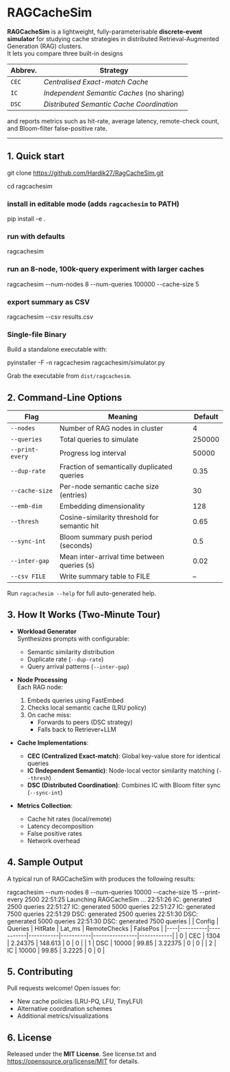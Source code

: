 # RAGCacheSim

**RAGCacheSim** is a lightweight, fully-parameterisable **discrete-event simulator** for studying cache strategies in distributed Retrieval-Augmented Generation (RAG) clusters.  
It lets you compare three built-in designs

| Abbrev. | Strategy                                    |
|---------|---------------------------------------------|
| `CEC`   | *Centralised Exact-match Cache*             |
| `IC`    | *Independent Semantic Caches* (no sharing) |
| `DSC`   | *Distributed Semantic Cache Coordination*   |

and reports metrics such as hit-rate, average latency, remote-check count, and Bloom-filter false-positive rate.

---

## 1. Quick start

git clone https://github.com/Hardik27/RagCacheSim.git

cd ragcachesim

### install in editable mode (adds `ragcachesim` to PATH)
pip install -e .

### run with defaults
ragcachesim

### run an 8-node, 100k-query experiment with larger caches
ragcachesim --num-nodes 8 --num-queries 100000 --cache-size 5

### export summary as CSV
ragcachesim --csv results.csv

### Single-file Binary
Build a standalone executable with:

pyinstaller -F -n ragcachesim ragcachesim/simulator.py

Grab the executable from `dist/ragcachesim`.

## 2. Command-Line Options

| Flag           | Meaning                                      | Default     |
|----------------|----------------------------------------------|-------------|
| `--nodes`      | Number of RAG nodes in cluster               | 4           |
| `--queries`    | Total queries to simulate                    | 250000      |
| `--print-every`| Progress log interval                        | 50000       |
| `--dup-rate`   | Fraction of semantically duplicated queries  | 0.35        |
| `--cache-size` | Per-node semantic cache size (entries)       | 30           |
| `--emb-dim`    | Embedding dimensionality                     | 128         |
| `--thresh`     | Cosine-similarity threshold for semantic hit | 0.65        |
| `--sync-int`   | Bloom summary push period (seconds)          | 0.5         |
| `--inter-gap`  | Mean inter-arrival time between queries (s)  | 0.02        |
| `--csv FILE`   | Write summary table to FILE                  | –           |

Run `ragcachesim --help` for full auto-generated help.

## 3. How It Works (Two-Minute Tour)

- **Workload Generator**  
  Synthesizes prompts with configurable:
  - Semantic similarity distribution
  - Duplicate rate (`--dup-rate`)
  - Query arrival patterns (`--inter-gap`)

- **Node Processing**  
  Each RAG node:
  1. Embeds queries using FastEmbed
  2. Checks local semantic cache (LRU policy)
  3. On cache miss:
     - Forwards to peers (DSC strategy)
     - Falls back to Retriever+LLM

- **Cache Implementations**:
  - **CEC (Centralized Exact-match)**: Global key-value store for identical queries
  - **IC (Independent Semantic)**: Node-local vector similarity matching (`--thresh`)
  - **DSC (Distributed Coordination)**: Combines IC with Bloom filter sync (`--sync-int`)

- **Metrics Collection**:
  - Cache hit rates (local/remote)
  - Latency decomposition
  - False positive rates
  - Network overhead


## 4. Sample Output

A typical run of RAGCacheSim with produces the following results:

ragcachesim --num-nodes 8 --num-queries 10000 --cache-size 15 --print-every 2500
22:51:25  Launching RAGCacheSim …
22:51:26  IC: generated 2500 queries
22:51:27  IC: generated 5000 queries
22:51:27  IC: generated 7500 queries
22:51:29  DSC: generated 2500 queries
22:51:30  DSC: generated 5000 queries
22:51:30  DSC: generated 7500 queries
|    | Config   |   Queries |   HitRate |    Lat_ms |   RemoteChecks |   FalsePos |
|----|----------|-----------|-----------|-----------|----------------|------------|
|  0 | CEC      |      1304 |   2.24375 | 148.613   |              0 |          0 |
|  1 | DSC      |     10000 |  99.85    |   3.22375 |              0 |          0 |
|  2 | IC       |     10000 |  99.85    |   3.2225  |              0 |          0 |


## 5. Contributing

Pull requests welcome! Open issues for:
- New cache policies (LRU-PQ, LFU, TinyLFU)
- Alternative coordination schemes
- Additional metrics/visualizations


## 6. License
Released under the **MIT License**. See license.txt and https://opensource.org/license/MIT for details.